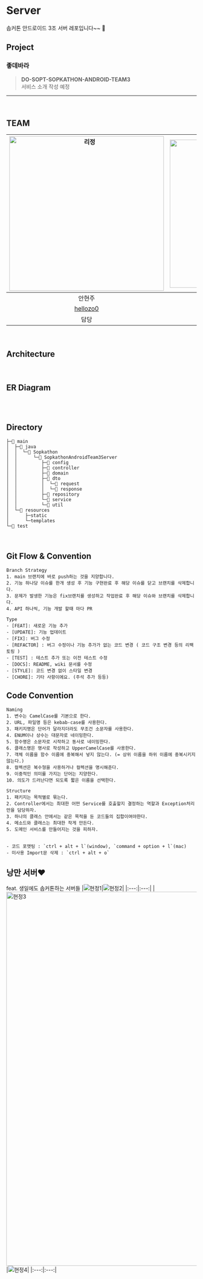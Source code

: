# Server
솝커톤 안드로이드 3조 서버 레포입니다~~ 🩵

## Project
### 좋데바라
> **DO-SOPT-SOPKATHON-ANDROID-TEAM3**<br>
> 서비스 소개 작성 예정

--- 
<br>

## TEAM
|<img width="409" alt="리정" src="https://github.com/DO-SOPT-SOPKATHON-ANDROID-TEAM3/Server/assets/102401928/e356b29c-8c9d-4602-9ad2-bb19e9cb4f8d">|<img width="392" alt="민니" src="https://github.com/DO-SOPT-SOPKATHON-ANDROID-TEAM3/Server/assets/102401928/c8963074-c315-421b-93c5-2c1593fd3df5">|
|:---:|:---:|
|안현주|윤정원|
|[hellozo0](https://github.com/hellozo0)|[gardening-y](https://github.com/gardening-y)|
|담당|담당|

<br>


## Architecture

<br>



## ER Diagram


<br>
<br>


## Directory
```
├─📁 main
│  ├─📁 java
│  │  └─📁 Sopkathon
│  │      └─📁 SopkathonAndroidTeam3Server
│  │         ├─📁 config
│  │         ├─📁 controller
│  │         ├─📁 domain
│  │         ├─📁 dto
│  │         │  └─📁 request
│  │         │  └─📁 response   
│  │         ├─📁 repository
│  │         └─📁 service
│  │         └─📁 util
│  └─📁 resources
│      ├─static
│      └─templates
└─📁 test
```

<br>



## Git Flow & Convention
```
Branch Strategy
1. main 브랜치에 바로 push하는 것을 지양합니다.
2. 기능 하나당 이슈를 한개 생성 후 기능 구현완료 후 해당 이슈를 닫고 브랜치를 삭제합니다.
3. 문제가 발생한 기능은 fix브랜치를 생성하고 작업완료 후 해당 이슈와 브랜치를 삭제합니다.
4. API 하나씩, 기능 개발 할때 마다 PR

Type
- [FEAT]: 새로운 기능 추가
- [UPDATE]: 기능 업데이트
- [FIX]: 버그 수정
- [REFACTOR] : 버그 수정이나 기능 추가가 없는 코드 변경 ( 코드 구조 변경 등의 리팩토링 )
- [TEST] : 테스트 추가 또는 이전 테스트 수정
- [DOCS]: README, wiki 문서를 수정
- [STYLE]: 코드 변경 없이 스타일 변경
- [CHORE]: 기타 사항이에요. (주석 추가 등등)
```


## Code Convention
```
Naming
1. 변수는 CamelCase를 기본으로 한다.
2. URL, 파일명 등은 kebab-case를 사용한다.
3. 패키지명은 단어가 달라지더라도 무조건 소문자를 사용한다.
4. ENUM이나 상수는 대문자로 네이밍한다.
5. 함수명은 소문자로 시작하고 동사로 네이밍한다.
6. 클래스명은 명사로 작성하고 UpperCamelCase를 사용한다.
7. 객체 이름을 함수 이름에 중복해서 넣지 않는다. (= 상위 이름을 하위 이름에 중복시키지 않는다.)
8. 컬렉션은 복수형을 사용하거나 컬렉션을 명시해준다.
9. 이중적인 의미를 가지는 단어는 지양한다.
10. 의도가 드러난다면 되도록 짧은 이름을 선택한다.

Structure
1. 패키지는 목적별로 묶는다.
2. Controller에서는 최대한 어떤 Service를 호출할지 결정하는 역할과 Exception처리만을 담당하자.
3. 하나의 클래스 안에서는 같은 목적을 둔 코드들의 집합이여야한다.
4. 메소드와 클래스는 최대한 작게 만든다.
5. 도메인 서비스를 만들어지는 것을 피하자.


- 코드 포맷팅 : `ctrl + alt + l`(window), `command + option + l`(mac)
- 미사용 Import문 삭제 : `ctrl + alt + o`
```

## 낭만 서버❤️
feat. 생일에도 솝커톤하는 서버들
|![현정1](https://github.com/DO-SOPT-SOPKATHON-ANDROID-TEAM3/Server/assets/102401928/9385f212-8aba-4f2d-874f-e1fff694647c)|![현정2](https://github.com/DO-SOPT-SOPKATHON-ANDROID-TEAM3/Server/assets/102401928/e68bc780-6d77-4db0-be9f-ea794fce835c)|
|:---:|:---:|
|<img width="990" alt="현정3" src="https://github.com/DO-SOPT-SOPKATHON-ANDROID-TEAM3/Server/assets/102401928/efb838a6-8cbf-42f2-ab61-2be97265a435">|![현정4](https://github.com/DO-SOPT-SOPKATHON-ANDROID-TEAM3/Server/assets/102401928/0e049bf6-3282-41f9-91f4-84acf8e72319)|
|:---:|:---:|







<br>




